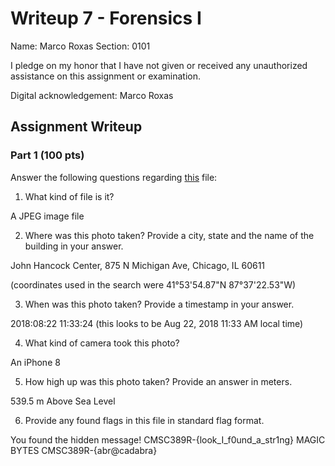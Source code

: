 # Writeup 7 - Forensics I

Name: Marco Roxas
Section: 0101

I pledge on my honor that I have not given or received any unauthorized assistance on this assignment or examination.

Digital acknowledgement: Marco Roxas

## Assignment Writeup

### Part 1 (100 pts)
Answer the following questions regarding [this](../image) file:

1. What kind of file is it?

A JPEG image file

2. Where was this photo taken? Provide a city, state and the name of the building in your answer.

John Hancock Center, 875 N Michigan Ave, Chicago, IL 60611

(coordinates used in the search were 41°53'54.87"N 87°37'22.53"W)

3. When was this photo taken? Provide a timestamp in your answer.

2018:08:22 11:33:24 (this looks to be Aug 22, 2018 11:33 AM local time)

4. What kind of camera took this photo?

An iPhone 8

5. How high up was this photo taken? Provide an answer in meters.

539.5 m Above Sea Level

6. Provide any found flags in this file in standard flag format.

You found the hidden message! CMSC389R-{look_I_f0und_a_str1ng}
MAGIC BYTES CMSC389R-{abr@cadabra}
